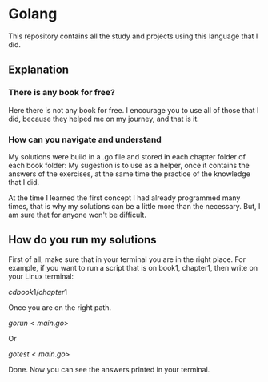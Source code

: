 # Golang
This repository contains all the study and projects using this language that I did.

## Explanation

### There is any book for free?
Here there is not any book for free. I encourage you to use all of those that I did, because they helped me on my journey, and that is it.

### How can you navigate and understand
My solutions were build in a .go file and stored in each chapter folder of each book folder: My sugestion is to use as a helper, once it contains the answers of the exercises, at the same time the practice of the knowledge that I did.

At the time I learned the first concept I had already programmed many times, that is why my solutions can be a little more than the necessary. But, I am sure that for anyone won't be difficult.

## How do you run my solutions
First of all, make sure that in your terminal you are in the right place. For example, if you want to run a script that is on book1, chapter1, then write on your Linux terminal: 

$cd book1/chapter1$

Once you are on the right path.

$go run <main.go>$

Or

$go test <main.go>$

Done. Now you can see the answers printed in your terminal.